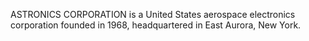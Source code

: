 ASTRONICS CORPORATION is a United States aerospace electronics corporation founded in 1968, headquartered in East Aurora, New York.
